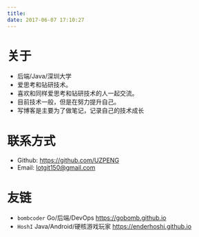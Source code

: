 ```yaml
---
title:
date: 2017-06-07 17:10:27
---
```

# 关于
* 后端/Java/深圳大学
* 爱思考和钻研技术。
* 喜欢和同样爱思考和钻研技术的人一起交流。
* 目前技术一般，但是在努力提升自己。
* 写博客是主要为了做笔记，记录自己的技术成长

# 联系方式

* Github: https://github.com/UZPENG
* Email: lotgit150@gmail.com

# 友链

 * `bombcoder`  Go/后端/DevOps   https://gobomb.github.io  
 * `HoshI`  Java/Android/硬核游戏玩家  https://enderhoshi.github.io